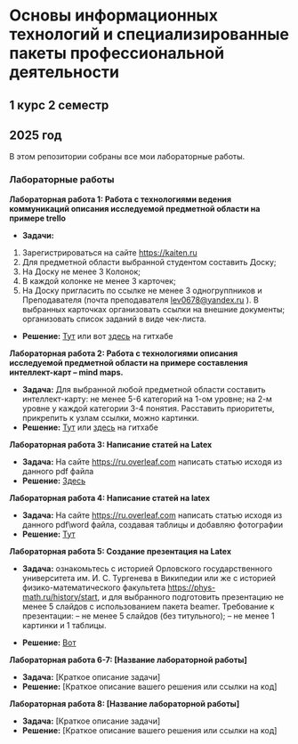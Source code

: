 # Основы информационных технологий и специализированные пакеты профессиональной деятельности
## 1 курс 2 семестр
## 2025 год
В этом репозитории собраны все мои лабораторные работы.

### Лабораторные работы

**Лабораторная работа 1: Работа с технологиями ведения коммуникаций описания исследуемой предметной области на примере trello**
   - **Задачи:**
1. Зарегистрироваться на сайте https://kaiten.ru
2.	Для предметной области выбранной студентом составить Доску;
3.	На Доску не менее 3 Колонок;
4.	В каждой колонке не менее 3 карточек;
5.	На Доску пригласить по ссылке не менее 3 одногруппников и Преподавателя (почта преподавателя lev0678@yandex.ru ).
 В выбранных карточках организовать ссылки на внешние документы; организовать список заданий в виде чек-листа.

   - **Решение:** [Тут](https://danyaermak08.kaiten.ru/space/554626/boards) или вот [здесь](lab1) на гитхабе

 **Лабораторная работа 2: Работа с технологиями описания исследуемой предметной области на примере составления интеллект-карт – mind maps.**
   - **Задача:** Для выбранной любой предметной области составить интеллект-карту: не менее 5-6 категорий на 1-ом уровне; на 2-м уровне у каждой категории 3-4 понятия. Расставить приоритеты, прикрепить к узлам ссылки, можно картинки.
   - **Решение:** [Тут](https://xmind.ai/share/dnIB6CYX?xid=1PakWAms) или [здесь](lab2) на гитхабе

 **Лабораторная работа 3: Написание статей на Latex**
   - **Задача:** На сайте https://ru.overleaf.com написать статью исходя из данного pdf файла
   - **Решение:** [Здесь](lab3)

 **Лабораторная работа 4: Написание статей на latex**
   - **Задача:** На сайте https://ru.overleaf.com написать статью исходя из данного pdf\word файла, создавая таблицы и добавляю фотографии
   - **Решение:** [Тут](lab4)

 **Лабораторная работа 5: Создание презентация на Latex**
   - **Задача:** ознакомьтесь с историей Орловского
государственного университета им. И. С. Тургенева в Википедии или
же с историей физико-математического факультета
https://phys-math.ru/history/start, и для выбранного подготовить
презентацию не менее 5 слайдов с использованием пакета beamer.
Требование к презентации:
– не менее 5 слайдов (без титульного);
– не менее 1 картинки и 1 таблицы.

   - **Решение:** [Вот](lab5)

 **Лабораторная работа 6-7: [Название лабораторной работы]**
   - **Задача:** [Краткое описание задачи]
   - **Решение:** [Краткое описание вашего решения или ссылки на код]

 **Лабораторная работа 8: [Название лабораторной работы]**
   - **Задача:** [Краткое описание задачи]
   - **Решение:** [Краткое описание вашего решения или ссылки на код]

